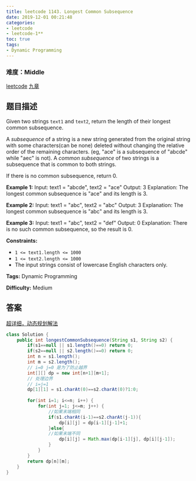 ```yaml
---
title: leetcode 1143. Longest Common Subsequence
date: 2019-12-01 00:21:48
categories:
- leetcode
- leetcode-1**
toc: true
tags:
- Dynamic Programming
---
```

### 难度：Middle

<a href="https://leetcode.com/problems/longest-common-subsequence/">leetcode</a>
<a href="https://www.jiuzhang.com/solution/longest-common-subsequence/">九章</a>
## 题目描述
Given two strings `text1` and `text2`, return the length of their longest
common subsequence.

A _subsequence_ of a string is a new string generated from the original string
with some characters(can be none) deleted without changing the relative order
of the remaining characters. (eg, "ace" is a subsequence of "abcde" while
"aec" is not). A _common subsequence_  of two strings is a subsequence that is
common to both strings.



If there is no common subsequence, return 0.



**Example 1:**
            Input: text1 = "abcde", text2 = "ace"     Output: 3      Explanation: The longest common subsequence is "ace" and its length is 3.    

**Example 2:**
            Input: text1 = "abc", text2 = "abc"    Output: 3    Explanation: The longest common subsequence is "abc" and its length is 3.    

**Example 3:**
            Input: text1 = "abc", text2 = "def"    Output: 0    Explanation: There is no such common subsequence, so the result is 0.    



**Constraints:**

  * `1 <= text1.length <= 1000`
  * `1 <= text2.length <= 1000`
  * The input strings consist of lowercase English characters only.


**Tags:** Dynamic Programming

**Difficulty:** Medium
## 答案
[超详细，动态规划解法](https://leetcode-cn.com/problems/longest-common-subsequence/solution/chao-xiang-xi-dong-tai-gui-hua-jie-fa-by-shi-wei-h/)
<!--more-->
```java
class Solution {
    public int longestCommonSubsequence(String s1, String s2) {
        if(s1==null || s1.length()==0) return 0;
        if(s2==null || s2.length()==0) return 0;
        int n = s1.length();
        int m = s2.length();
        // i=0 j=0 是为了防止越界
        int[][] dp = new int[n+1][m+1];
        // 处理边界
        // i=j=1
        dp[1][1] = s1.charAt(0)==s2.charAt(0)?1:0;
        
        for(int i=1; i<=n; i++) {
            for(int j=1; j<=m; j++) {
                //如果末端相同
                if(s1.charAt(i-1)==s2.charAt(j-1)){
                    dp[i][j] = dp[i-1][j-1]+1;
                }else{
                //如果末端不同
                    dp[i][j] = Math.max(dp[i-1][j], dp[i][j-1]);
                }
            }
        }
        return dp[n][m];
    }
}
```
